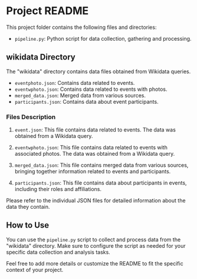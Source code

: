 # Project README

This project folder contains the following files and directories:

- `pipeline.py`: Python script for data collection, gathering and processing.

## wikidata Directory

The "wikidata" directory contains data files obtained from Wikidata queries.

- `eventphoto.json`: Contains data related to events.
- `eventwphoto.json`: Contains data related to events with photos.
- `merged_data.json`: Merged data from various sources.
- `participants.json`: Contains data about event participants.

### Files Description

1. `event.json`: This file contains data related to events. The data was obtained from a Wikidata query.

2. `eventwphoto.json`: This file contains data related to events with associated photos. The data was obtained from a Wikidata query.

3. `merged_data.json`: This file contains merged data from various sources, bringing together information related to events and participants.

4. `participants.json`: This file contains data about participants in events, including their roles and affiliations.

Please refer to the individual JSON files for detailed information about the data they contain.

## How to Use

You can use the `pipeline.py` script to collect and process data from the "wikidata" directory. Make sure to configure the script as needed for your specific data collection and analysis tasks.

Feel free to add more details or customize the README to fit the specific context of your project.
